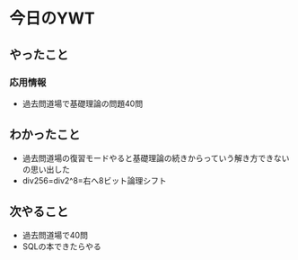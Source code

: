 # 今日のYWT

## やったこと

### 応用情報

- 過去問道場で基礎理論の問題40問

## わかったこと

- 過去問道場の復習モードやると基礎理論の続きからっていう解き方できないの思い出した
- div256=div2^8=右へ8ビット論理シフト

## 次やること

- 過去問道場で40問
- SQLの本できたらやる
